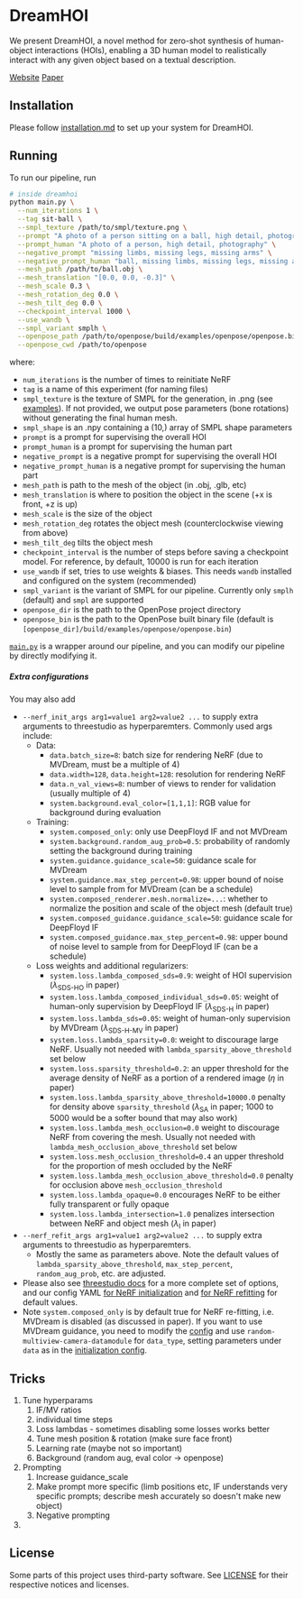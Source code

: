 # DreamHOI

We present DreamHOI, a novel method for zero-shot synthesis of human-object interactions (HOIs), enabling a 3D human model to realistically interact with any given object based on a textual description.

[Website](https://dreamhoi.github.io/)
[Paper](TODO)

## Installation

Please follow [installation.md](docs/installation.md) to set up your system for DreamHOI.

## Running

To run our pipeline, run
```sh
# inside dreamhoi
python main.py \
  --num_iterations 1 \
  --tag sit-ball \
  --smpl_texture /path/to/smpl/texture.png \
  --prompt "A photo of a person sitting on a ball, high detail, photography" \
  --prompt_human "A photo of a person, high detail, photography" \
  --negative_prompt "missing limbs, missing legs, missing arms" \
  --negative_prompt_human "ball, missing limbs, missing legs, missing arms" \
  --mesh_path /path/to/ball.obj \
  --mesh_translation "[0.0, 0.0, -0.3]" \
  --mesh_scale 0.3 \
  --mesh_rotation_deg 0.0 \
  --mesh_tilt_deg 0.0 \
  --checkpoint_interval 1000 \
  --use_wandb \
  --smpl_variant smplh \
  --openpose_path /path/to/openpose/build/examples/openpose/openpose.bin \
  --openpose_cwd /path/to/openpose
```
where:
* `num_iterations` is the number of times to reinitiate NeRF
* `tag` is a name of this experiment (for naming files)
* `smpl_texture` is the texture of SMPL for the generation, in .png (see [examples](https://dancasas.github.io/projects/SMPLitex/SMPLitex-dataset.html)). If not provided, we output pose parameters (bone rotations) without generating the final human mesh.
* `smpl_shape` is an .npy containing a (10,) array of SMPL shape parameters
* `prompt` is a prompt for supervising the overall HOI
* `prompt_human` is a prompt for supervising the human part
* `negative_prompt` is a negative prompt for supervising the overall HOI
* `negative_prompt_human` is a negative prompt for supervising the human part
* `mesh_path` is path to the mesh of the object (in .obj, .glb, etc)
* `mesh_translation` is where to position the object in the scene (+x is front, +z is up)
* `mesh_scale` is the size of the object
* `mesh_rotation_deg` rotates the object mesh (counterclockwise viewing from above)
* `mesh_tilt_deg` tilts the object mesh
* `checkpoint_interval` is the number of steps before saving a checkpoint model. For reference, by default, 10000 is run for each iteration
* `use_wandb` if set, tries to use weights & biases. This needs `wandb` installed and configured on the system (recommended)
* `smpl_variant` is the variant of SMPL for our pipeline. Currently only `smplh` (default) and `smpl` are supported
* `openpose_dir` is the path to the OpenPose project directory
* `openpose_bin` is the path to the OpenPose built binary file (default is `[openpose_dir]/build/examples/openpose/openpose.bin`)

[`main.py`](main.py) is a wrapper around our pipeline, and you can modify our pipeline by directly modifying it.

##### Extra configurations
You may also add
* `--nerf_init_args arg1=value1 arg2=value2 ...` to supply extra arguments to threestudio as hyperparemters. Commonly used args include:
  * Data:
    * `data.batch_size=8`: batch size for rendering NeRF (due to MVDream, must be a multiple of 4)
    * `data.width=128`, `data.height=128`: resolution for rendering NeRF
    * `data.n_val_views=8`: number of views to render for validation (usually multiple of 4)
    * `system.background.eval_color=[1,1,1]`: RGB value for background during evaluation
  * Training:
    * `system.composed_only`: only use DeepFloyd IF and not MVDream
    * `system.background.random_aug_prob=0.5`: probability of randomly setting the background during training
    * `system.guidance.guidance_scale=50`: guidance scale for MVDream
    * `system.guidance.max_step_percent=0.98`: upper bound of noise level to sample from for MVDream (can be a schedule)
    * `system.composed_renderer.mesh.normalize=...`: whether to normalize the position and scale of the object mesh (default true)
    * `system.composed_guidance.guidance_scale=50`: guidance scale for DeepFloyd IF
    * `system.composed_guidance.max_step_percent=0.98`: upper bound of noise level to sample from for DeepFloyd IF (can be a schedule)
  * Loss weights and additional regularizers:
    * `system.loss.lambda_composed_sds=0.9`: weight of HOI supervision ($\lambda_{\text{SDS-HO}}$ in paper)
    * `system.loss.lambda_composed_individual_sds=0.05`: weight of human-only supervision by DeepFloyd IF ($\lambda_{\text{SDS-H}}$ in paper)
    * `system.loss.lambda_sds=0.05`: weight of human-only supervision by MVDream ($\lambda_{\text{SDS-H-MV}}$ in paper)
    * `system.loss.lambda_sparsity=0.0`: weight to discourage large NeRF. Usually not needed with `lambda_sparsity_above_threshold` set below
    * `system.loss.sparsity_threshold=0.2`: an upper threshold for the average density of NeRF as a portion of a rendered image ($\eta$ in paper)
    * `system.loss.lambda_sparsity_above_threshold=10000.0` penalty for density above `sparsity_threshold` ($\lambda_{\text{SA}}$ in paper; 1000 to 5000 would be a softer bound that may also work)
    * `system.loss.lambda_mesh_occlusion=0.0` weight to discourage NeRF from covering the mesh. Usually not needed with `lambda_mesh_occlusion_above_threshold` set below
    * `system.loss.mesh_occlusion_threshold=0.4` an upper threshold for the proportion of mesh occluded by the NeRF
    * `system.loss.lambda_mesh_occlusion_above_threshold=0.0` penalty for occlusion above `mesh_occlusion_threshold`
    * `system.loss.lambda_opaque=0.0` encourages NeRF to be either fully transparent or fully opaque
    * `system.loss.lambda_intersection=1.0` penalizes intersection between NeRF and object mesh ($\lambda_{\text{I}}$ in paper)
* `--nerf_refit_args arg1=value1 arg2=value2 ...` to supply extra arguments to threestudio as hyperparemters.
  * Mostly the same as parameters above. Note the default values of `lambda_sparsity_above_threshold`, `max_step_percent`, `random_aug_prob`, etc. are adjusted.
* Please also see [threestudio docs](https://github.com/threestudio-project/threestudio/blob/main/DOCUMENTATION.md) for a more complete set of options, and our config YAML [for NeRF initialization](src/MVDream-threestudio/configs/mvdream-with-deepfloyd-with-mesh.yaml) and [for NeRF refitting](src/MVDream-threestudio/configs/smpl-with-mesh-nerf-if.yaml) for default values.
* Note `system.composed_only` is by default true for NeRF re-fitting, i.e. MVDream is disabled (as discussed in paper). If you want to use MVDream guidance, you need to modify the [config](src/MVDream-threestudio/configs/smpl-with-mesh-nerf-if.yaml) and use `random-multiview-camera-datamodule` for `data_type`, setting parameters under `data` as in the [initialization config](src/MVDream-threestudio/configs/mvdream-with-deepfloyd-with-mesh.yaml).

## Tricks
1. Tune hyperparams
    1. IF/MV ratios
    2. individual time steps
    3. Loss lambdas - sometimes disabling some losses works better
    4. Tune mesh position & rotation (make sure face front)
    5. Learning rate (maybe not so important)
    6. Background (random aug, eval color -> openpose)
2. Prompting
    1. Increase guidance_scale
    2. Make prompt more specific (limb positions etc, IF understands very specific prompts; describe mesh accurately so doesn't make new object)
    3. Negative prompting
3. 

## License
Some parts of this project uses third-party software. See [LICENSE](LICENSE) for their respective notices and licenses.
